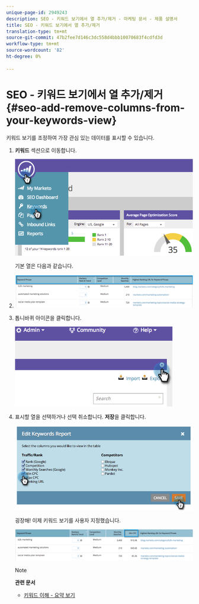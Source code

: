 ```yaml
---
unique-page-id: 2949243
description: SEO - 키워드 보기에서 열 추가/제거 - 마케팅 문서 - 제품 설명서
title: SEO - 키워드 보기에서 열 추가/제거
translation-type: tm+mt
source-git-commit: 47b2fee7d146c3dc558d4bbb10070683f4cdfd3d
workflow-type: tm+mt
source-wordcount: '82'
ht-degree: 0%

---
```



# SEO - 키워드 보기에서 열 추가/제거 {#seo-add-remove-columns-from-your-keywords-view}

키워드 보기를 조정하여 가장 관심 있는 데이터를 표시할 수 있습니다.

1. **키워드** 섹션으로 이동합니다.

   ![](assets/image2014-9-18-13-3a37-3a31.png)

   기본 열은 다음과 같습니다.

1. ![](assets/image2014-9-18-13-3a37-3a36.png)

1. 톱니바퀴 아이콘을 클릭합니다.

   ![](assets/image2014-9-18-13-3a37-3a39.png)

1. 표시할 열을 선택하거나 선택 취소합니다. **저장**&#x200B;을 클릭합니다.

   ![](assets/image2014-9-18-13-3a37-3a42.png)

   굉장해! 이제 키워드 보기를 사용자 지정했습니다.

   ![](assets/image2014-9-18-13-3a37-3a46.png)

   >[!NOTE]
   >
   >**관련 문서**
   >
   >    
   >    
   >    * [키워드 이해 - 요약 보기](seo-understanding-keywords.md)


